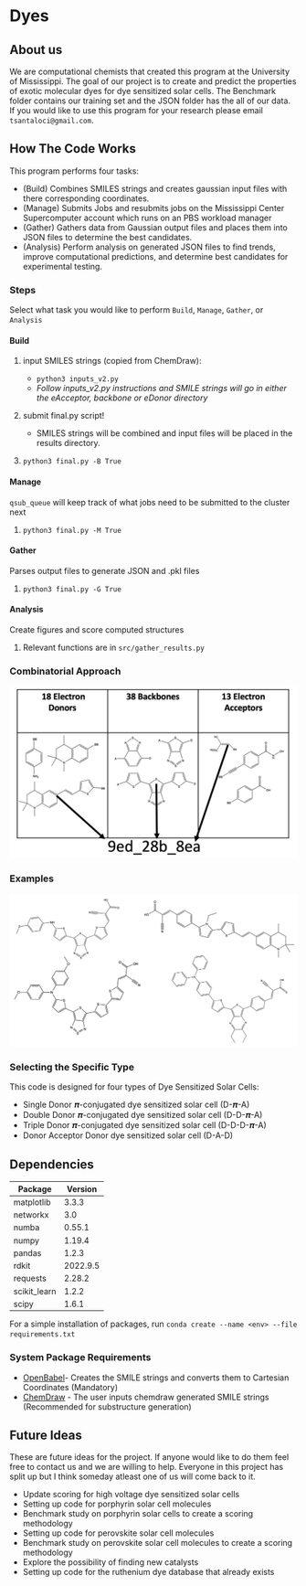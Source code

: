 # Dyes

## About us

We are computational chemists that created this program at the University of
Mississippi. The goal of our project is to create and predict the properties of
exotic molecular dyes for dye sensitized solar cells. The Benchmark folder
contains our training set and the JSON folder has the all of our data. If you
would like to use this program for your research please email
`tsantaloci@gmail.com`.

## How The Code Works

This program performs four tasks:

- (Build) Combines SMILES strings and creates gaussian input files with there corresponding coordinates.
- (Manage) Submits Jobs and resubmits jobs on the Mississippi Center Supercomputer account which runs on an PBS workload manager
- (Gather) Gathers data from Gaussian output files and places them into JSON files to determine the best candidates.
- (Analysis) Perform analysis on generated JSON files to find trends, improve
  computational predictions, and determine best candidates for experimental
  testing.

### Steps

Select what task you would like to perform `Build`, `Manage`, `Gather`, or `Analysis`

<!-- (We need to figure out where to put these options) -->

#### Build

1. input SMILES strings (copied from ChemDraw):

   - `python3 inputs_v2.py`
   - _Follow inputs_v2.py instructions and SMILE strings will go in either the eAcceptor, backbone or eDonor directory_

2. submit final.py script!
   - SMILES strings will be combined and input files will be placed in the results directory.
3. `python3 final.py -B True`

#### Manage

`qsub_queue` will keep track of what jobs need to be submitted to the cluster next

1. `python3 final.py -M True`

#### Gather

Parses output files to generate JSON and .pkl files

1. `python3 final.py -G True`

#### Analysis

Create figures and score computed structures

1. Relevant functions are in `src/gather_results.py`

### Combinatorial Approach

![Example](https://github.com/Awallace3/Dyes/blob/main/Example_image.png)

### Examples

![Example Structures](https://github.com/Awallace3/Dyes/blob/main/Example_Structs.png)

### Selecting the Specific Type

This code is designed for four types of Dye Sensitized Solar Cells:

- Single Donor 𝝅-conjugated dye sensitized solar cell (D-𝝅-A)
- Double Donor 𝝅-conjugated dye sensitized solar cell (D-D-𝝅-A)
- Triple Donor 𝝅-conjugated dye sensitized solar cell (D-D-D-𝝅-A)
- Donor Acceptor Donor dye sensitized solar cell (D-A-D)

## Dependencies

| Package      | Version  |
| ------------ | -------- |
| matplotlib   | 3.3.3    |
| networkx     | 3.0      |
| numba        | 0.55.1   |
| numpy        | 1.19.4   |
| pandas       | 1.2.3    |
| rdkit        | 2022.9.5 |
| requests     | 2.28.2   |
| scikit_learn | 1.2.2    |
| scipy        | 1.6.1    |

For a simple installation of packages, run `conda create --name <env> --file requirements.txt`

### System Package Requirements

- [OpenBabel](https://openbabel.org/docs/dev/Installation/install.html)- Creates the SMILE strings and converts them to Cartesian Coordinates (Mandatory)
- [ChemDraw](https://perkinelmerinformatics.com/products/research/chemdraw) - The user inputs chemdraw generated SMILE strings (Recommended for substructure generation)

## Future Ideas

These are future ideas for the project. If anyone would like to do them feel free to contact us and we are willing to help. Everyone in this project has split up but I think someday atleast one of us will come back to it.

- Update scoring for high voltage dye sensitized solar cells
- Setting up code for porphyrin solar cell molecules
- Benchmark study on porphyrin solar cells to create a scoring methodology
- Setting up code for perovskite solar cell molecules
- Benchmark study on perovskite solar cell molecules to create a scoring methodology
- Explore the possibility of finding new catalysts
- Setting up code for the ruthenium dye database that already exists
